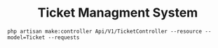 <h1 align="center">Ticket Managment System</h1>

```
php artisan make:controller Api/V1/TicketController --resource --model=Ticket --requests
```